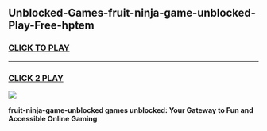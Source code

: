 
## Unblocked-Games-fruit-ninja-game-unblocked-Play-Free-hptem
<h3>
<a href="https://premium76.site?title=fruit-ninja-game-unblocked&ref=17A">CLICK TO PLAY</a></h3>
<hr>

<h3>
<a href="https://premium76.site?title=fruit-ninja-game-unblocked&ref=17A">CLICK 2 PLAY</a>
  
</h3>

<a href="https://premium76.site?title=fruit-ninja-game-unblocked&ref=17A"><img src="https://clearcache.store/games.png"></a>


**fruit-ninja-game-unblocked games unblocked: Your Gateway to Fun and Accessible Online Gaming**
